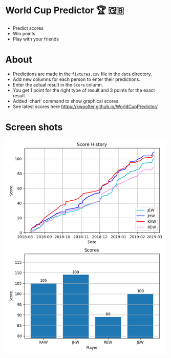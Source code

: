 # World Cup Predictor :trophy: :uk:
* Predict scores
* Win points
* Play with your friends

# About
* Predictions are made in the `fixtures.csv` file in the `data` directory.
* Add new columns for each person to enter their predictions.
* Enter the actual result in the `Score` column.
* You get 1 point for the right type of result and 3 points for the exact result.
* Added 'chart' command to show graphical scores
* See latest scores here https://kwoolter.github.io/WorldCupPredictor/

# Screen shots
<img src="https://github.com/kwoolter/WorldCupPredictor/blob/master/scores.png" alt="Scores">